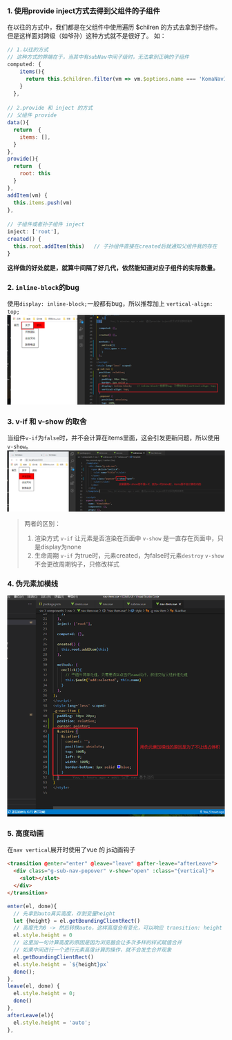 ### 1. 使用provide inject方式去得到父组件的子组件
在以往的方式中，我们都是在父组件中使用遍历 $chilren 的方式去拿到子组件。但是这样面对跨级（如爷孙）这种方式就不是很好了。
如：
```js
// 1.以往的方式
// 这种方式的弊端在于，当其中有subNav中间子级时，无法拿到正确的子组件
computed: {
    items(){
      return this.$children.filter(vm => vm.$options.name === 'KomaNavItem')
    }
  },

// 2.provide 和 inject 的方式
// 父组件 provide
data(){
  return  {
    items: [],
  }
},
provide(){
  return  {
    root: this
  }
},
addItem(vm) {
  this.items.push(vm)
},

// 子组件或者孙子组件 inject
inject: ['root'],
created() {
  this.root.addItem(this)   // 子孙组件直接在created后就通知父组件我的存在
}
```

**这样做的好处就是，就算中间隔了好几代，依然能知道对应子组件的实际数量。**

### 2. `inline-block`的bug
使用`display: inline-block;`一般都有bug，所以推荐加上 `vertical-align: top;`
![1inline-blcok的bug.png](./1inline-blcok的bug.png)

### 3. v-if 和 v-show 的取舍
当组件`v-if`为`false`时，并不会计算在items里面，这会引发更新问题，所以使用`v-show`。
![2v-if和v-show.png](./2v-if和v-show.png)

> 两者的区别：
> 1. 渲染方式 
`v-if` 让元素是否渲染在页面中
`v-show` 是一直存在页面中，只是display为none
> 2. 生命周期
`v-if` 为true时，元素created，为false时元素`destroy`
`v-show` 不会更改周期钩子，只修改样式

### 4. 伪元素加横线
![3伪元素加横线.png](./3伪元素加横线.png)


### 5. 高度动画
在`nav vertical`展开时使用了vue 的 js动画钩子

```html
<transition @enter="enter" @leave="leave" @after-leave="afterLeave">
  <div class="g-sub-nav-popover" v-show="open" :class="{vertical}">
    <slot></slot>
  </div>
</transition>
```

```js
enter(el, done){
  // 先拿到auto真实高度，存到变量height
  let {height} = el.getBoundingClientRect()
  // 高度先为0 -> 然后转换auto，这样高度会有变化，可以响应 transition: height 1s;
  el.style.height = 0
  // 这里加一句计算高度的原因是因为浏览器会让多次多样的样式赋值合并
  // 如果中间进行一个进行元素高度计算的操作，就不会发生合并现象
  el.getBoundingClientRect()   
  el.style.height = `${height}px`
  done();
},
leave(el, done) {
  el.style.height = 0;
  done()
},
afterLeave(el){
  el.style.height = 'auto';
},
```